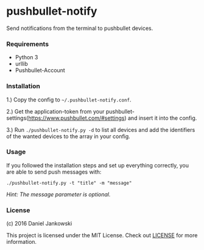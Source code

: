 # pushbullet-notify 

Send notifications from the terminal to pushbullet devices.


### Requirements

- Python 3
- urllib
- Pushbullet-Account


### Installation

1.) Copy the config to `~/.pushbullet-notify.conf`.

2.) Get the application-token from your pushbullet-settings(https://www.pushbullet.com/#settings)
    and insert it into the config.

3.) Run `./pushbullet-notify.py -d` to list all devices and add the identifiers
    of the wanted devices to the array in your config.


### Usage

If you followed the installation steps and set up everything correctly, you are
able to send push messages with:


```
./pushbullet-notify.py -t "title" -m "message"
```

*Hint: The message parameter is optional.*


### License

(c) 2016 Daniel Jankowski


This project is licensed under the MIT License.
Check out [LICENSE](./LICENSE) for more information.
